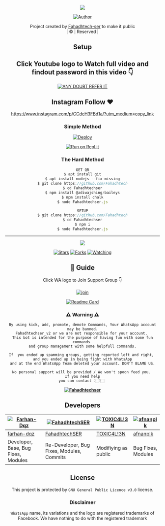 <div align="center">

 </a>
</p>
<div align="center">
  <p align="center">
<img src=https://i.imgur.com/w89FHm7.jpeg>
</p>
  <p align="center">
<a href="https://github.com/Fahadhtech-ser"><img title="Author" src="https://img.shields.io/badge/Author-Fahadhtech?color=blue&style=for-the-badge&logo=whatsapp"></a>
</p>
</div>
<p align="center">
Project created by <a href="https://github.com/Fahadhtech-ser">Fahadhtech-ser</a> to make it public
    <br>
       | © |
        Reserved |
    <br> 
</p>

## Setup
<div align="center"> 


## Click Youtube logo to Watch full video and findout password in this video 👇

 [![ANY DOUBT REFER IT](https://www.linkpicture.com/q/YouTube-Logo-700x394.png)](h)


## Instagram  Follow ❤️

https://www.instagram.com/p/CCdcH3FBd1a/?utm_medium=copy_link


  ### Simple Method
  
[![Deploy](https://www.herokucdn.com/deploy/button.svg)](https://heroku.com/deploy?template=https://github.com/Fahadhtech.git)



  
[![Run on Repl.it](https://repl.it/badge/github/quiec/whatsAlfa)](https://replit.com/@Amalser/Amalser)
  
### The Hard Method
```js
GET QR
$ apt install git
$ apt install nodejs --fix-missing
$ git clone https://github.com/Fahadhtech
$ cd Fahadhtechser
$ npm install @adiwajshing/baileys
$ npm install chalk
$ node Fahadhtechser.js
```
      
```js
SETUP
$ git clone https://github.com/Fahadhtech
$ cd Fahadhtechser
$ npm i
$ node Fahadhtechser.js
```

----

  <p align="center">
  <a href="httsp://github.com/Fahadhtech">
    
<a href="https://github.com/Fahadhtech-ser/followers">
<img src="https://img.shields.io/github/repo-size/Fahadhtech?color=green&label=Repo%20total%20size&style=plastic">
<p align="center">
<a href="https://github.com/Fahadhtech-ser/followers"
<img title="Followers" src="https://img.shields.io/github/followers/Fahadhtech-ser?color=blue&style=flat-square"></a>
<a href="https://github.com/Fahadhtech/stargazers/"><img title="Stars" src="https://img.shields.io/github/stars/Fahadhtech?color=blue&style=flat-square"></a>
<a href="https://github.com/Fahadhtech/network/members"><img title="Forks" src="https://img.shields.io/github/forks/Fahadhtech?color=blue&style=flat-square"></a>
<a href="https://github.com/Fahadhtech/watchers"><img title="Watching" src="https://img.shields.io/github/watchers/Fahadhtech?label=Watchers&color=blue&style=flat-square"></a>
</p>

## 📢 Guide
Click WA logo to Join Support Group 👇
    <br>
<br>
  [![join](https://github.com/Alien-alfa/PublicBot/blob/main/wlogo.svg.png)](https://wa.me/qr/6UASBVYDHNRAB1)
  <div align="center">
       
  [![Readme Card](https://github-readme-stats.vercel.app/api/pin/?username=Fahadhtech-ser&repo=Fahadhtechser&theme=nightowl)](https://github.com/Fahadhtech)
  </div>
    
### ⚠ Warning ⚠

```
By using kick, add, promote, demote Commands, Your WhatsApp account may be banned.
Fahadhtechser_v2 or we are not responsible for your account, 
This bot is intended for the purpose of having fun with some fun commands 
and group management with some helpfull commands.

If  you ended up spamming groups, getting reported left and right, 
and you ended up in being fight with WhatsApp
and at the end WhatsApp Team deleted your account. DON'T BLAME US.

No personal support will be provided / We won't spoon feed you. 
If you need help
you can contact 👇🏻👇🏻 
```
**[![Fahadhtechser](https://www.linkpicture.com/q/WHTSPP-LOGO.png)](http://wa.me/918606871466?text=Can%20you%20help%20bro)**

## Developers
  <div align="center">
    
  [![Farhan-Dqz](https://github.com/farhan-dqz.png?size=100)](https://github.com/farhan-dqz) | [![FahadhtechSER](https://github.com/Fahadhtech-ser.png?size=100)](https://github.com/Fahadhtech-ser) |  [![TOXIC4L!3N](https://github.com/Alien-alfa.png?size=100)](https://github.com/AI-VIKI) | [![afnanplk](https://github.com/afnanplk.png?size=100)](https://github.com/afnanplk) 
----|----|----|----
[farhan-dqz](https://github.com/farhan-dqz) | [FahadhtechSER](https://github.com/Fahadhtech-ser) | [TOXIC4L!3N](https://github.com/AI-VIKI) | [afnanplk](https://github.com/afnanplk) 
Developer, Base, Bug Fixes, Modules| Re-Developer, Bug Fixes, Modules, Commits |  Modifiying  as   public | Bug Fixes, Modules 
  </div>
    


## License
This project is protected by `GNU General Public Licence v3.0` license.

### Disclaimer
`WhatsApp` name, its variations and the logo are registered trademarks of Facebook. We have nothing to do with the registered trademark
 
